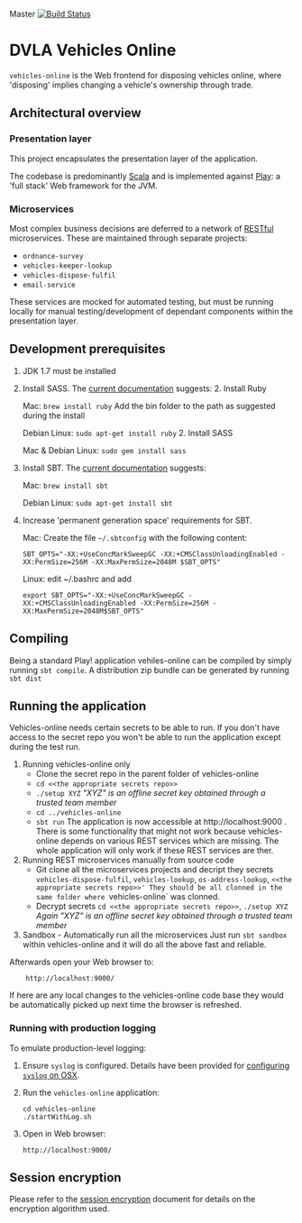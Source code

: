 Master [![Build Status](https://travis-ci.org/dvla/vehicles-online.svg?branch=master)](https://travis-ci.org/dvla/vehicles-online)

DVLA Vehicles Online
====================

`vehicles-online` is the Web frontend for disposing vehicles online, where 'disposing' implies changing a vehicle's
ownership through trade.

Architectural overview
----------------------

### Presentation layer

This project encapsulates the presentation layer of the application.

The codebase is predominantly [Scala][scala] and is implemented against [Play][play-framework]: a 'full stack' Web
framework for the JVM.

### Microservices

Most complex business decisions are deferred to a network of [RESTful][rest] microservices. These are maintained through
separate projects:

-   `ordnance-survey`
-   `vehicles-keeper-lookup`
-   `vehicles-dispose-fulfil`
-   `email-service`

These services are mocked for automated testing, but must be running locally for manual testing/development of dependant
components within the presentation layer.


Development prerequisites
-----------------------
1.  JDK 1.7 must be installed
1.  Install SASS. The [current documentation][install-sass] suggests:
    2. Install Ruby
    
       Mac: `brew install ruby` Add the bin folder to the path as suggested during the install

       Debian Linux: `sudo apt-get install ruby`
    2. Install SASS
    
       Mac & Debian Linux: `sudo gem install sass`

1.  Install SBT.  The [current documentation][install-sbt] suggests:

    Mac: `brew install sbt`
    
    Debian Linux: `sudo apt-get install sbt`

1.  Increase 'permanent generation space' requirements for SBT.

    Mac: Create the file `~/.sbtconfig` with the following content:

        SBT_OPTS="-XX:+UseConcMarkSweepGC -XX:+CMSClassUnloadingEnabled -XX:PermSize=256M -XX:MaxPermSize=2048M $SBT_OPTS"
        
    Linux: edit ~/.bashrc and add 
    
        export SBT_OPTS="-XX:+UseConcMarkSweepGC -XX:+CMSClassUnloadingEnabled -XX:PermSize=256M -XX:MaxPermSize=2048M$SBT_OPTS"
        
Compiling
---------
Being a standard Play! application vehiles-online can be compiled by simply running `sbt compile`. A distribution zip bundle can be generated by running `sbt dist`

Running the application
-----------------------
Vehicles-online needs certain secrets to be able to run. If you don't have access to the secret repo you won't be able to run the application except during the test run.

1. Running vehicles-online only
    - Clone the secret repo in the parent folder of vehicles-online
    - `cd <<the appropriate secrets repo>>`
    - `./setup XYZ` *"XYZ" is an offline secret key obtained through a trusted team member*
    - `cd ../vehicles-online`
    - `sbt run`
    The application is now accessible at http://localhost:9000 . There is some functionality that might not work because vehicles-online depends on various REST services which are missing. The whole application will only work if these REST services are ther.
2. Running  REST microservices manually from source code
    - Git clone all the microservices projects and decript they secrets `vehicles-dispose-fulfil`, `vehicles-lookup`, `os-address-lookup`, `<<the appropriate secrets repo>>' They should be all clonned in the same folder where `vehicles-online` was clonned.
    - Decrypt secrets `cd <<the appropriate secrets repo>>`, `./setup XYZ` *Again "XYZ" is an offline secret key obtained through a trusted team member*
3. Sandbox - Automatically run all the microservices
Just run ```sbt sandbox``` within vehicles-online and it will do all the above fast and reliable. 

Afterwards open your Web browser to:

        http://localhost:9000/


If here are any local changes to the vehicles-online code base they would be automatically picked up next time the browser is refreshed.


### Running with production logging

To emulate production-level logging:

1.  Ensure `syslog` is configured. Details have been provided for [configuring `syslog` on OSX][syslog-osx].

2.  Run the `vehicles-online` application:

        cd vehicles-online
        ./startWithLog.sh
        
3.  Open in Web browser:

        http://localhost:9000/


Session encryption
------------------

Please refer to the [session encryption][session-encryption] document for details on the encryption algorithm used.

[install-sass]: http://sass-lang.com/install "Install SASS"
[install-sbt]: http://www.scala-sbt.org/release/docs/Getting-Started/Setup.html#installing-sbt "Install SBT"
[rest]: https://www.ics.uci.edu/~fielding/pubs/dissertation/rest_arch_style.htm "REST"
[play-framework]: http://www.playframework.com/ "Play Framework"
[scala]: http://www.scala-lang.org/ "Scala Language"
[syslog-osx]: syslog-osx.md "Configuring syslog on OSX"
[session-encryption]: encrypted-session-state.md "Session Encryption"